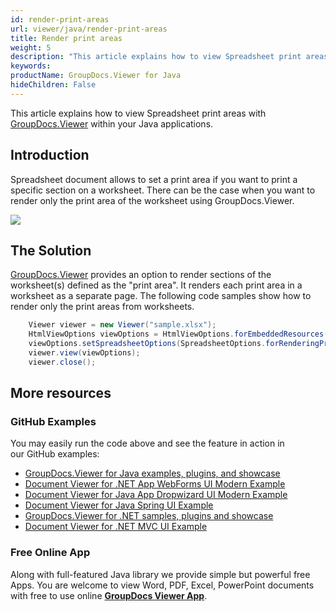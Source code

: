 ```yaml
---
id: render-print-areas
url: viewer/java/render-print-areas
title: Render print areas
weight: 5
description: "This article explains how to view Spreadsheet print areas with GroupDocs.Viewer within your Java applications."
keywords: 
productName: GroupDocs.Viewer for Java
hideChildren: False
---
```

This article explains how to view Spreadsheet print areas with [GroupDocs.Viewer](https://products.groupdocs.com/viewer) within your Java applications.

## Introduction

Spreadsheet document allows to set a print area if you want to print a specific section on a worksheet. There can be the case when you want to render only the print area of the worksheet using GroupDocs.Viewer. 

![](viewer/java/images/render-print-areas.png)

## The Solution

[GroupDocs.Viewer](https://products.groupdocs.com/viewer) provides an option to render sections of the worksheet(s) defined as the "print area". It renders each print area in a worksheet as a separate page. The following code samples show how to render only the print areas from worksheets.

```java
    Viewer viewer = new Viewer("sample.xlsx");
    HtmlViewOptions viewOptions = HtmlViewOptions.forEmbeddedResources();
    viewOptions.setSpreadsheetOptions(SpreadsheetOptions.forRenderingPrintArea());
    viewer.view(viewOptions);
    viewer.close();
```

## More resources
### GitHub Examples
You may easily run the code above and see the feature in action in our GitHub examples:
*   [GroupDocs.Viewer for Java examples, plugins, and showcase](https://github.com/groupdocs-viewer/GroupDocs.Viewer-for-Java)
*   [Document Viewer for .NET App WebForms UI Modern Example](https://github.com/groupdocs-viewer/GroupDocs.Viewer-for-Java-WebForms)    
*   [Document Viewer for Java App Dropwizard UI Modern Example](https://github.com/groupdocs-viewer/GroupDocs.Viewer-for-Java-Dropwizard)    
*   [Document Viewer for Java Spring UI Example](https://github.com/groupdocs-viewer/GroupDocs.Viewer-for-Java-Spring)
*   [GroupDocs.Viewer for .NET samples, plugins and showcase](https://github.com/groupdocs-viewer/GroupDocs.Viewer-for-.NET)
*   [Document Viewer for .NET MVC UI Example](https://github.com/groupdocs-viewer/GroupDocs.Viewer-for-Java-MVC)     

### Free Online App
Along with full-featured Java library we provide simple but powerful free Apps.
You are welcome to view Word, PDF, Excel, PowerPoint documents with free to use online **[GroupDocs Viewer App](https://products.groupdocs.app/viewer)**.